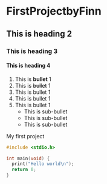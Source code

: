 # FirstProjectbyFinn

## This is heading 2

### This is heading 3

#### This is heading 4

1. This is **bullet** 1
1. This is ~~bullet~~ 1
1. This is bullet 1
1. This is bullet 1
1. This is bullet 1
    - This is sub-bullet
    - This is sub-bullet
    - This is sub-bullet
    

My first project

```C
#include <stdio.h>

int main(void) {
  print("Hello world\n");
  return 0;
}
```

